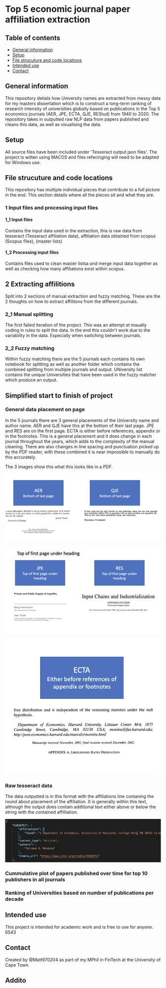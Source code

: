# Top 5 economic journal paper affiliation extraction

## Table of contents
* [General information](#General-information)
* [Setup](#Setup)
* [File strucuture and code locations](#File-strucuture-and-code-locations)
* [Intended use](#Intended-use)
* [Contact](#Contact)

## General information
This repository detials how University names are extracted from messy data for my masters dissertation which is to construct a long-term ranking of research intensity of universities globally based on publications in the Top 5 economics journals (AER, JPE, ECTA, QJE, REStud) from 1940 to 2020.
The repository takes in outputted raw NLP data from papers published and cleans this data, as well as visualising the data. 

## Setup 
All source files have been included under 'Tesseract output json files'.
The project is witten using MACOS and files refecinging will need to be adapted for Windows use. 

## File strucuture and code locations
This repository has multiple individual pieces that contribute to a full picture in the end. This section details where all the pieces sit and what they are.

### 1 Input files and processing input files

#### 1_1 Input files
Contains the input data used in the extraction, this is raw data from tesseract (Tesseract affiliation  data), affiliation data obtained from scopus (Scopus files),   (master lists)

#### 1_2 Processing input files
Contains files used to clean master listsa and merge input data together as well as checking how many affiliations exist within scopus.

## 2 Extracting affilitions
Split into 2 sections of manual extraction and fuzzy matching. These are the 2 thoughts on how to extract affilitons from the different journals. 

### 2_1 Manual splitting
The first failed iteration of the project. This was an attempt at maually coding in rules to split the data. In the end this couldn't work due to the variability in the data. Especially when switching between journals.

### 2_2 Fuzzy matching
Within fuzzy matching there are the 5 journals each contains its own notebook for splitting as well as another folder which contains the combined splitting from multiple journals and output. UNiversity list contains the unique Universities that have been used in the fuzzy matcher which produce an output.

## Simplified start to finish of project

### General data placement on page

In the 5 journals there are 3 general placements of the University name and author name. AER and QJE have this at the bottom of their last page. JPE and RES are on the first page. ECTA is either before references, appendix or in the footnotes. This is a general placement and it does change in each journal throughout the years, which adds to the complexity of the manual cleaning. There are also changes in line spacing and punctuation picked up by the PDF reader, with these combined it is near impossible to manually do this accurately.

The 3 images show this what this looks like in a PDF.

![Bottom](./Miscellaneous/Bottom%20of%20last%20page.png)

![Top](./Miscellaneous/Top%20of%20first%20page%20under%20heading.png)

![Appendix](./Miscellaneous/Footnotes%20refernces%20appendix.png)

### Raw tesseract data
The data outputted is in this format with the affiliations line contaning the round about placement of the affiliation. It is generally within this text, although the output does contain additional text either above or below the string with the contained affilliation.

![AER tesseract](./Miscellaneous/AER%201.png)

### Cummulative plot of papers published over time for top 10 publishers in all journals

### Ranking of Universities based on number of publications per decade

## Intended use
This project is intended for academic work and is free to use for anyone.
6543
## Contact 
Created by @Matt970204 as part of my MPhil in FinTech at the University of Cape Town.

## Addito
